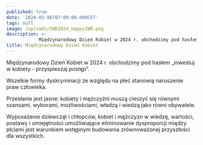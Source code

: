 ```yaml
---
published: true
date: '2024-03-06T07:00:00.000CET'
tags: null
image: /uploads/IWD2024_HappyIWD.png
description: >-
            Międzynarodowy Dzień Kobiet w 2024 r. obchodzimy pod hasłem „inwestuj w kobiety - przyspieszaj postęp”.
title: Międzynarodowy Dzień Kobiet 
---
```


Międzynarodowy Dzień Kobiet w 2024 r. obchodzimy pod hasłem „inwestuj w kobiety - przyspieszaj postęp”.

Wszelkie formy dyskryminacji ze względu na płeć stanowią naruszenie praw człowieka.

Przesłanie jest jasne: kobiety i mężczyźni muszą cieszyć się równymi szansami, wyborami, możliwościami, władzą i wiedzą jako równi obywatele.

Wyposażenie dziewcząt i chłopców, kobiet i mężczyzn w wiedzę, wartości, postawy i umiejętności umożliwiające eliminowanie dysproporcji między płciami jest warunkiem wstępnym budowania zrównoważonej przyszłości dla wszystkich.










